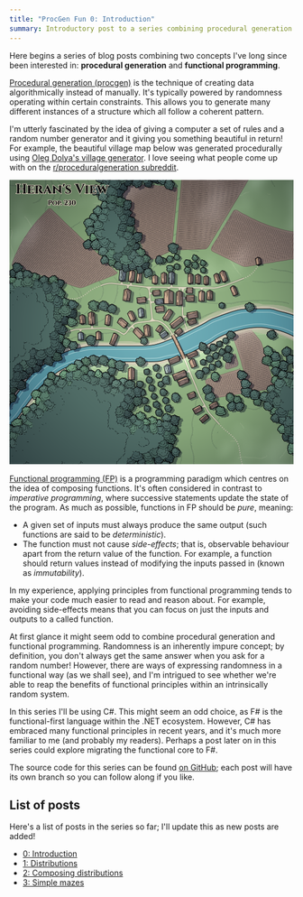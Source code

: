 ```yaml
---
title: "ProcGen Fun 0: Introduction"
summary: Introductory post to a series combining procedural generation and functional programming.
---
```


Here begins a series of blog posts combining two concepts I've long since been
interested in: **procedural generation** and **functional programming**.

[Procedural generation
(procgen)](https://en.wikipedia.org/wiki/Procedural_generation) is the technique
of creating data algorithmically instead of manually. It's typically powered by
randomness operating within certain constraints. This allows you to generate
many different instances of a structure which all follow a coherent pattern.

I'm utterly fascinated by the idea of giving a computer a set of rules and a
random number generator and it giving you something beautiful in return! For
example, the beautiful village map below was generated procedurally using [Oleg
Dolya's village generator](https://watabou.itch.io/village-generator). I love
seeing what people come up with on the [r/proceduralgeneration
subreddit](https://www.reddit.com/r/proceduralgeneration/).

![Procedurally generated village](/assets/images/2024-12-18-PGF-00/village.png)

[Functional programming
(FP)](https://en.wikipedia.org/wiki/Functional_programming) is a programming
paradigm which centres on the idea of composing functions. It's often considered
in contrast to _imperative programming_, where successive statements update the
state of the program. As much as possible, functions in FP should be _pure_,
meaning:

- A given set of inputs must always produce the same output (such functions are
  said to be _deterministic_).
- The function must not cause _side-effects_; that is, observable behaviour
  apart from the return value of the function. For example, a function should
  return values instead of modifying the inputs passed in (known as
  _immutability_).

In my experience, applying principles from functional programming tends to make
your code much easier to read and reason about. For example, avoiding
side-effects means that you can focus on just the inputs and outputs to a called
function.

At first glance it might seem odd to combine procedural generation and
functional programming. Randomness is an inherently impure concept; by
definition, you don't always get the same answer when you ask for a random
number! However, there are ways of expressing randomness in a functional
way (as we shall see), and I'm intrigued to see whether we're able to reap the
benefits of functional principles within an intrinsically random system.

In this series I'll be using C#. This might seem an odd choice, as F# is the
functional-first language within the .NET ecosystem. However, C# has embraced
many functional principles in recent years, and it's much more familiar to me
(and probably my readers). Perhaps a post later on in this series could explore
migrating the functional core to F#.

The source code for this series can be found [on
GitHub](https://github.com/djcarter85/ProcGenFun); each post will have its own
branch so you can follow along if you like.

## <a name="list-of-posts"></a> List of posts

Here's a list of posts in the series so far; I'll update this as new posts are
added!

- [0: Introduction](/2024/12/18/PGF-00)
- [1: Distributions](/2024/12/25/PGF-01)
- [2: Composing distributions](/2025/01/01/PGF-02)
- [3: Simple mazes](/2025/01/08/PGF-03)
